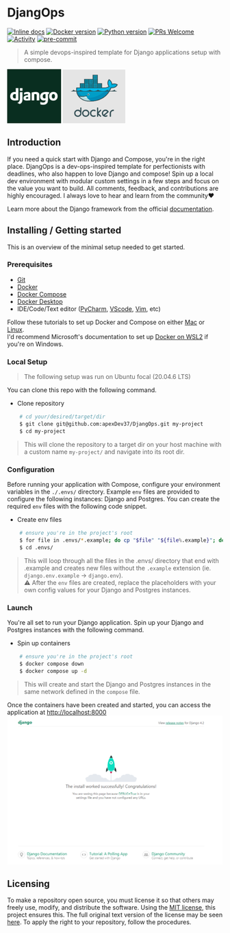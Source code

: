 # DjangOps
<!-- markdownlint-disable MD013 -->
[![Inline docs](https://inch-ci.org/github/dwyl/hapi-auth-jwt2.svg?branch=master)](https://github.com/apexDev37/DjangOps/blob/main/README.md) [![Docker version](https://img.shields.io/badge/-v20.10.23-grey?style=flat&logo=docker)](https://docs.docker.com/reference/cli/docker/version/) [![Python version](https://img.shields.io/badge/-v3.11.4-grey?style=flat&logo=python&logoColor=yellow)](https://www.python.org/downloads/) [![PRs Welcome](https://img.shields.io/badge/PRs-welcome-blue.svg)](http://makeapullrequest.com) [![Activity](https://img.shields.io/badge/status-active-brightgreen)](https://github.com/apexDev37/DjangOps/commits/main) [![pre-commit](https://img.shields.io/badge/pre--commit-enabled-brightgreen?logo=pre-commit)](https://github.com/pre-commit/pre-commit)
<!-- markdownlint-enable MD013 -->

> A simple devops-inspired template for Django applications setup with compose.

<!-- markdownlint-disable MD033 -->
<img src="./resources/docs/images/django.png" style="width:25%;" alt="Django™"/>
<img src="./resources/docs/images/docker.png" style="width:29%;" alt="Docker™"/>
<!-- markdownlint-disable MD033 -->

## Introduction

If you need a quick start with Django and Compose, you're in the right place.
DjangOps is a dev-ops-inspired template for perfectionists with deadlines,
who also happen to love Django and compose! Spin up a local dev environment
with modular custom settings in a few steps and focus on the value you want to
build. All comments, feedback, and contributions are highly encouraged.
I always love to hear and learn from the community❤

Learn more about the Django framework from the official [documentation].

## Installing / Getting started

This is an overview of the minimal setup needed to get started.

### Prerequisites

- [Git]
- [Docker]
- [Docker Compose]
- [Docker Desktop]
- IDE/Code/Text editor ([PyCharm], [VScode], [Vim], etc)

Follow these tutorials to set up Docker and Compose on either [Mac]
or [Linux].  
I'd recommend Microsoft's documentation to set up [Docker on WSL2] if you're on Windows.

### Local Setup

> The following setup was run on Ubuntu focal (20.04.6 LTS)

You can clone this repo with the following command.

- Clone repository

```bash
    # cd your/desired/target/dir
    $ git clone git@github.com:apexDev37/DjangOps.git my-project
    $ cd my-project
```

> This will clone the repository to a target dir on your host machine with
 a custom name `my-project/` and navigate into its root dir.

### Configuration

Before running your application with Compose, configure your
environment variables in the `./.envs/` directory. Example `env` files are provided
to configure the following instances: Django and Postgres.
You can create the required `env` files with the following code snippet.

- Create env files

```bash
    # ensure you're in the project's root
    $ for file in .envs/*.example; do cp "$file" "${file%.example}"; done
    $ cd .envs/
```

> This will loop through all the files in the .envs/ directory that end with
.example and creates new files without the `.example` extension
(ie. `django.env.example` -> `django.env`).  
> ⚠ After the `env` files are created, replace the placeholders with your own
config values for your Django and Postgres instances.

### Launch

You're all set to run your Django application.
Spin up your Django and Postgres instances with the following command.

- Spin up containers

```bash
    # ensure you're in the project's root
    $ docker compose down
    $ docker compose up -d
```

> This will create and start the Django and Postgres instances in the same
network defined in the `compose` file.

Once the containers have been created and started, you can access the
application at <http://localhost:8000>
<img
src="./resources/docs/images/successful-django-install.PNG"
alt="Successful Django Install Page"
/>

## Licensing

To make a repository open source, you must license it so that others may freely
use, modify, and distribute the software. Using the [MIT license], this project
ensures this. The full original text version of the license may be seen [here].
To apply the right to your repository, follow the procedures.

[//]: # "These are reference links used in the body of this note and get stripped out when the markdown processor does
its job. There is no need to format nicely because it shouldn't be seen.
Thanks SO - http://stackoverflow.com/questions/4823468/store-comments-in-markdown-syntax"

<!-- Introduction links -->

[documentation]: https://docs.djangoproject.com/en/

<!-- Installing / Getting Started links -->

[Git]: https://git-scm.com/
[Docker]: https://www.docker.com/
[Docker Compose]: https://docs.docker.com/compose/
[Docker Desktop]: https://www.docker.com/products/docker-desktop/
[Mac]: https://docs.docker.com/desktop/install/mac-install/
[Linux]: https://docs.docker.com/desktop/install/linux-install/
[Docker on WSL2]: https://learn.microsoft.com/en-us/windows/wsl/tutorials/wsl-containers/
[PyCharm]: https://www.jetbrains.com/pycharm/
[VScode]: https://code.visualstudio.com/
[Vim]: https://www.vim.org/

<!-- Licensing links -->

[MIT license]: https://en.wikipedia.org/wiki/MIT_License
[here]: https://choosealicense.com/licenses/mit/
